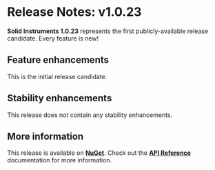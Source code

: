 <!--
Copyright (c) RapidField LLC. Licensed under the MIT License. See LICENSE.txt in the project root for license information.
-->

# Release Notes: v1.0.23

**Solid Instruments 1.0.23** represents the first publicly-available release candidate. Every feature is new!

## Feature enhancements

This is the initial release candidate.

## Stability enhancements

This release does not contain any stability enhancements.

## More information

This release is available on [**NuGet**](https://www.nuget.org/packages?q=title%3ARapidField.SolidInstruments). Check out the [**API Reference**](https://www.solidinstruments.com/api/index.html) documentation for more information.